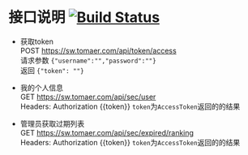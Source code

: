 # 接口说明 [![Build Status](https://travis-ci.org/cnproxy/ojbk.svg?branch=master)](https://travis-ci.org/cnproxy/ojbk)

* 获取token  
  POST https://sw.tomaer.com/api/token/access  
  请求参数 `{"username":"","password":""}`  
  返回 `{"token": ""}`  

* 我的个人信息  
  GET https://sw.tomaer.com/api/sec/user  
  Headers: Authorization {{token}} `token`为`AccessToken`返回的的结果

* 管理员获取过期列表  
  GET https://sw.tomaer.com/api/sec/expired/ranking  
  Headers: Authorization {{token}} `token`为`AccessToken`返回的的结果  

